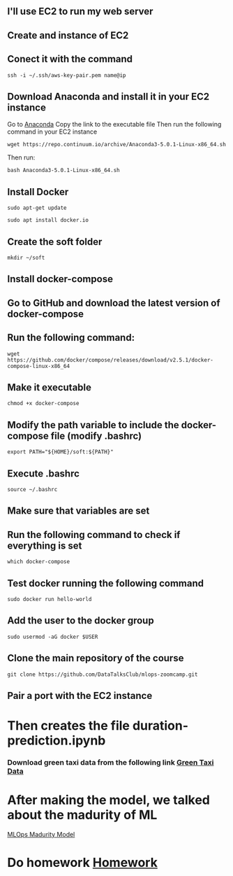 ## I'll use EC2 to run my web server
## Create and instance of EC2
## Conect it with the command
```
ssh -i ~/.ssh/aws-key-pair.pem name@ip
```
## Download Anaconda and install it in your EC2 instance
Go to [Anaconda](https://www.anaconda.com/products/distribution)
Copy the link to the executable file
Then run the following command in your EC2 instance
```
wget https://repo.continuum.io/archive/Anaconda3-5.0.1-Linux-x86_64.sh
```
Then run:
```
bash Anaconda3-5.0.1-Linux-x86_64.sh
```
## Install Docker
```
sudo apt-get update
```
```
sudo apt install docker.io
```

## Create the soft folder
```
mkdir ~/soft
```
## Install docker-compose
## Go to GitHub and download the latest version of docker-compose
## Run the following command:
```
wget https://github.com/docker/compose/releases/download/v2.5.1/docker-compose-linux-x86_64
```
## Make it executable
```
chmod +x docker-compose
```
## Modify the path variable to include the docker-compose file (modify .bashrc)
```
export PATH="${HOME}/soft:${PATH}"
```
## Execute .bashrc
```
source ~/.bashrc
```
## Make sure that variables are set
## Run the following command to check if everything is set
```
which docker-compose
```
## Test docker running the following command
```
sudo docker run hello-world
```
## Add the user to the docker group
```
sudo usermod -aG docker $USER
```
## Clone the main repository of the course
```
git clone https://github.com/DataTalksClub/mlops-zoomcamp.git
```
## Pair a port with the EC2 instance
# Then creates the file duration-prediction.ipynb
### Download green taxi data from the following link [Green Taxi Data](https://www1.nyc.gov/site/tlc/about/tlc-trip-record-data.page)

# After making the model, we talked about the madurity of ML
[MLOps Madurity Model](https://docs.microsoft.com/en-us/azure/architecture/example-scenario/mlops/mlops-maturity-model)

# Do homework [Homework](homework)